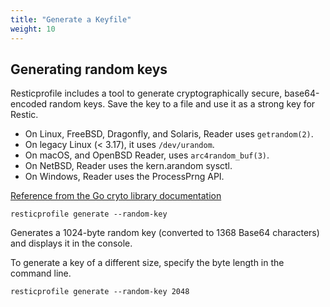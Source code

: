 ```yaml
---
title: "Generate a Keyfile"
weight: 10
---
```


## Generating random keys

Resticprofile includes a tool to generate cryptographically secure, base64-encoded random keys. Save the key to a file and use it as a strong key for Restic.

- On Linux, FreeBSD, Dragonfly, and Solaris, Reader uses `getrandom(2)`.
- On legacy Linux (< 3.17), it uses `/dev/urandom`.
- On macOS, and OpenBSD Reader, uses `arc4random_buf(3)`.
- On NetBSD, Reader uses the kern.arandom sysctl.
- On Windows, Reader uses the ProcessPrng API.

[Reference from the Go cryto library documentation](https://golang.org/pkg/crypto/rand/#pkg-variables)

```shell
resticprofile generate --random-key
```

Generates a 1024-byte random key (converted to 1368 Base64 characters) and displays it in the console.

To generate a key of a different size, specify the byte length in the command line.

```shell
resticprofile generate --random-key 2048
```
